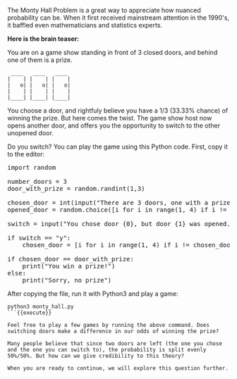 
The Monty Hall Problem is a great way to appreciate how nuanced probability can be. When it first received mainstream attention in the 1990's, it baffled even mathematicians and statistics experts. 

**Here is the brain teaser:**

You are on a game show standing in front of 3 closed doors, and behind one of them is a prize. 

```
 ____   ____   ____
|    | |    | |    |
|   o| |   o| |   o|
|    | |    | |    |
|____| |____| |____|

```

You choose a door, and rightfuly believe you have a 1/3 (33.33% chance) of winning the prize. But here comes the twist. The game show host now opens another door, and offers you the opportunity to switch to the other unopened door. 

Do you switch? You can play the game using this Python code. First, copy it to the editor: 

<pre class="file" data-filename="monty_hall.py" data-target="replace">
import random

number_doors = 3
door_with_prize = random.randint(1,3)

chosen_door = int(input("There are 3 doors, one with a prize. Choose a door 1, 2, 3:\n"))
opened_door = random.choice([i for i in range(1, 4) if i != chosen_door])

switch = input("You chose door {0}, but door {1} was opened. Do you want to switch? y/n\n".format(chosen_door, opened_door))

if switch == "y":
    chosen_door = [i for i in range(1, 4) if i != chosen_door and i != opened_door][0]

if chosen_door == door_with_prize:
    print("You win a prize!")
else:
    print("Sorry, no prize")
</pre>

After copying the file, run it with Python3 and play a game: 

```
python3 monty_hall.py
```{{execute}}

Feel free to play a few games by running the above command. Does switching doors make a difference in our odds of winning the prize? 

Many people believe that since two doors are left (the one you chose and the one you can switch to), the probability is split evenly 50%/50%. But how can we give credibility to this theory? 

When you are ready to continue, we will explore this question further. 
